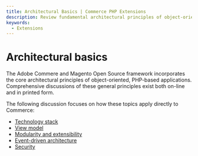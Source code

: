 ```yaml
---
title: Architectural Basics | Commerce PHP Extensions
description: Review fundamental architectural principles of object-oriented, PHP-based applications.
keywords:
  - Extensions
---
```


# Architectural basics

The Adobe Commere and Magento Open Source framework incorporates the core architectural principles of object-oriented, PHP-based applications. Comprehensive discussions of these general principles exist both on-line and in printed form.

The following discussion focuses on how these topics apply directly to Commerce:

*  [Technology stack](https://devdocs.magento.com/guides/v2.4/install-gde/system-requirements.html)
*  [View model](https://developer.adobe.com/commerce/php/development/components/view-models/)
*  [Modularity and extensibility](../modules/index.md)
*  [Event-driven architecture](https://developer.adobe.com/commerce/php/development/components/events-and-observers/)
*  [Security](security.md)
